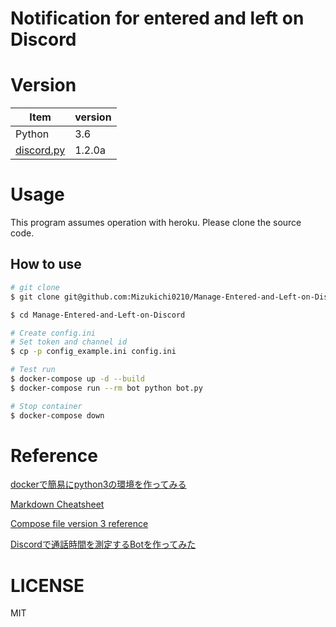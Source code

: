 # Notification for entered and left on Discord

# Version

Item | version
-- | --
Python | 3.6
[discord.py](https://discordpy.readthedocs.io/en/latest/) | 1.2.0a

# Usage

This program assumes operation with heroku.
Please clone the source code.

## How to use

```bash
# git clone
$ git clone git@github.com:Mizukichi0210/Manage-Entered-and-Left-on-Discord.git

$ cd Manage-Entered-and-Left-on-Discord

# Create config.ini
# Set token and channel id
$ cp -p config_example.ini config.ini

# Test run
$ docker-compose up -d --build
$ docker-compose run --rm bot python bot.py

# Stop container
$ docker-compose down
```

# Reference
[dockerで簡易にpython3の環境を作ってみる](https://qiita.com/reflet/items/4b3f91661a54ec70a7dc)

[Markdown Cheatsheet](https://github.com/adam-p/markdown-here/wiki/Markdown-Cheatsheet)

[Compose file version 3 reference](https://docs.docker.com/compose/compose-file/)

[Discordで通話時間を測定するBotを作ってみた](https://qiita.com/tokkq/items/311aa297175b9cf7f946)

# LICENSE
MIT